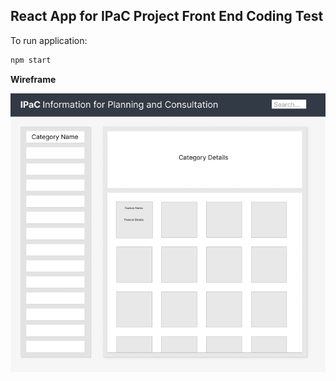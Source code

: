 ## React App for IPaC Project Front End Coding Test

To run application:
```bash
npm start
```

**Wireframe**

![Wireframe](./public/IPaC%20Wireframe.png)
